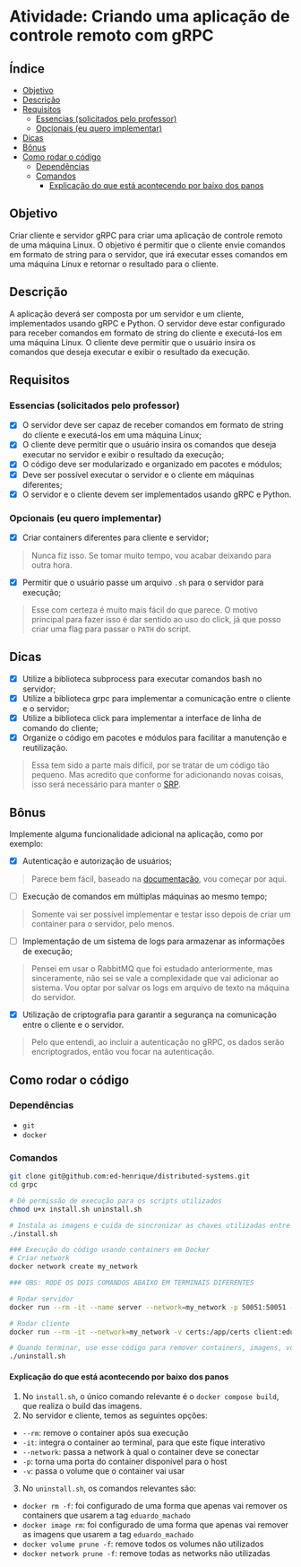 # Atividade: Criando uma aplicação de controle remoto com gRPC <!-- omit in toc -->

## Índice <!-- omit in toc -->
- [Objetivo](#objetivo)
- [Descrição](#descrição)
- [Requisitos](#requisitos)
  - [Essencias (solicitados pelo professor)](#essencias-solicitados-pelo-professor)
  - [Opcionais (eu quero implementar)](#opcionais-eu-quero-implementar)
- [Dicas](#dicas)
- [Bônus](#bônus)
- [Como rodar o código](#como-rodar-o-código)
  - [Dependências](#dependências)
  - [Comandos](#comandos)
    - [Explicação do que está acontecendo por baixo dos panos](#explicação-do-que-está-acontecendo-por-baixo-dos-panos)


## Objetivo

Criar cliente e servidor gRPC para criar uma aplicação de controle remoto de uma máquina Linux. O objetivo é permitir que o cliente envie comandos em formato de string para o servidor, que irá executar esses comandos em uma máquina Linux e retornar o resultado para o cliente.

## Descrição

A aplicação deverá ser composta por um servidor e um cliente, implementados usando gRPC e Python. O servidor deve estar configurado para receber comandos em formato de string do cliente e executá-los em uma máquina Linux. O cliente deve permitir que o usuário insira os comandos que deseja executar e exibir o resultado da execução.

## Requisitos

### Essencias (solicitados pelo professor)

- [x] O servidor deve ser capaz de receber comandos em formato de string do cliente e executá-los em uma máquina Linux;
- [x] O cliente deve permitir que o usuário insira os comandos que deseja executar no servidor e exibir o resultado da execução;
- [x] O código deve ser modularizado e organizado em pacotes e módulos;
- [x] Deve ser possível executar o servidor e o cliente em máquinas diferentes;
- [x] O servidor e o cliente devem ser implementados usando gRPC e Python.

### Opcionais (eu quero implementar)

- [x] Criar containers diferentes para cliente e servidor;

> Nunca fiz isso. Se tomar muito tempo, vou acabar deixando para outra hora.

- [x] Permitir que o usuário passe um arquivo `.sh` para o servidor para execução;

> Esse com certeza é muito mais fácil do que parece. O motivo principal para fazer isso é dar sentido ao uso do click, já que posso criar uma flag para passar o `PATH` do script.

## Dicas

- [x] Utilize a biblioteca subprocess para executar comandos bash no servidor;
- [x] Utilize a biblioteca grpc para implementar a comunicação entre o cliente e o servidor;
- [x] Utilize a biblioteca click para implementar a interface de linha de comando do cliente;
- [x] Organize o código em pacotes e módulos para facilitar a manutenção e reutilização.

> Essa tem sido a parte mais difícil, por se tratar de um código tão pequeno. Mas acredito que conforme for adicionando novas coisas, isso será necessário para manter o [SRP](https://en.wikipedia.org/wiki/Single-responsibility_principle).

## Bônus

Implemente alguma funcionalidade adicional na aplicação, como por exemplo:

- [x] Autenticação e autorização de usuários;

> Parece bem fácil, baseado na [documentação](https://grpc.io/docs/guides/auth/#python), vou começar por aqui.

- [ ] Execução de comandos em múltiplas máquinas ao mesmo tempo;

> Somente vai ser possível implementar e testar isso depois de criar um container para o servidor, pelo menos.

- [ ] Implementação de um sistema de logs para armazenar as informações de execução;

> Pensei em usar o RabbitMQ que foi estudado anteriormente, mas sinceramente, não sei se vale a complexidade que vai adicionar ao sistema. Vou optar por salvar os logs em arquivo de texto na máquina do servidor.

- [x] Utilização de criptografia para garantir a segurança na comunicação entre o cliente e o servidor.

> Pelo que entendi, ao incluir a autenticação no gRPC, os dados serão encriptogrados, então vou focar na autenticação.

## Como rodar o código

### Dependências

- `git`
- `docker`

### Comandos

```bash
git clone git@github.com:ed-henrique/distributed-systems.git
cd grpc

# Dê permissão de execução para os scripts utilizados
chmod u+x install.sh uninstall.sh

# Instala as imagens e cuida de sincronizar as chaves utilizadas entre elas
./install.sh

### Execução do código usando containers em Docker
# Criar network
docker network create my_network

### OBS: RODE OS DOIS COMANDOS ABAIXO EM TERMINAIS DIFERENTES

# Rodar servidor
docker run --rm -it --name server --network=my_network -p 50051:50051 -v certs:/app/certs server:eduardo_machado

# Rodar cliente
docker run --rm -it --network=my_network -v certs:/app/certs client:eduardo_machado bash

# Quando terminar, use esse código para remover containers, imagens, volumes e networks utilizados
./uninstall.sh
```

#### Explicação do que está acontecendo por baixo dos panos

1. No `install.sh`, o único comando relevante é o `docker compose build`, que realiza o build das imagens.
2. No servidor e cliente, temos as seguintes opções:
  - `--rm`: remove o container após sua execução
  - `-it`: integra o container ao terminal, para que este fique interativo
  - `--network`: passa a network à qual o container deve se conectar
  - `-p`: torna uma porta do container disponível para o host
  - `-v`: passa o volume que o container vai usar
3. No `uninstall.sh`, os comandos relevantes são:
  - `docker rm -f`: foi configurado de uma forma que apenas vai remover os containers que usarem a tag `eduardo_machado`
  - `docker image rm`: foi configurado de uma forma que apenas vai remover as imagens que usarem a tag `eduardo_machado`
  - `docker volume prune -f`: remove todos os volumes não utilizados
  - `docker network prune -f`: remove todas as networks não utilizadas